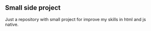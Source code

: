 ## Small side project

Just a repository with small project for improve my skills in html and js native.
